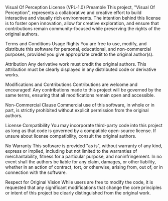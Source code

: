 Visual Of Perception License (VPL-1.0)
Preamble
This project, "Visual Of Perception", represents a collaborative and creative effort to build interactive and visually rich environments. The intention behind this license is to foster open innovation, allow for creative exploration, and ensure that contributions remain community-focused while preserving the rights of the original authors.

Terms and Conditions
Usage Rights
You are free to use, modify, and distribute this software for personal, educational, and non-commercial purposes, provided you give appropriate credit to the original author(s).

Attribution
Any derivative work must credit the original authors. This attribution must be clearly displayed in any distributed code or derivative works.

Modifications and Contributions
Contributions are welcome and encouraged! Any contributions made to this project will be governed by the same terms, ensuring that all modifications remain open and accessible.

Non-Commercial Clause
Commercial use of this software, in whole or in part, is strictly prohibited without explicit permission from the original authors.

License Compatibility
You may incorporate third-party code into this project as long as that code is governed by a compatible open-source license. If unsure about license compatibility, consult the original authors.

No Warranty
This software is provided "as is", without warranty of any kind, express or implied, including but not limited to the warranties of merchantability, fitness for a particular purpose, and noninfringement. In no event shall the authors be liable for any claim, damages, or other liability, whether in an action of contract, tort, or otherwise, arising from, out of, or in connection with the software.

Respect for Original Vision
While users are free to modify the code, it is requested that any significant modifications that change the core principles or intent of this project be clearly distinguished from the original work.
